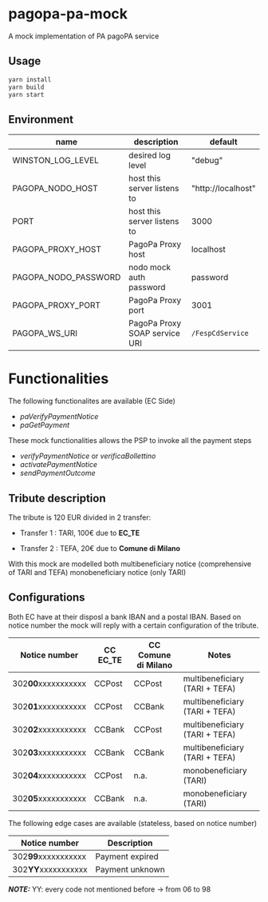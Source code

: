 # pagopa-pa-mock

A mock implementation of PA pagoPA service

## Usage

```sh
yarn install
yarn build
yarn start
```

## Environment

| name                 | description                   | default            |
| -------------------- | ----------------------------- | ------------------ |
| WINSTON_LOG_LEVEL    | desired log level             | "debug"            |
| PAGOPA_NODO_HOST     | host this server listens to   | "http://localhost" |
| PORT                 | host this server listens to   | 3000               |
| PAGOPA_PROXY_HOST    | PagoPa Proxy host             | localhost          |
| PAGOPA_NODO_PASSWORD | nodo mock auth password       | password           |
| PAGOPA_PROXY_PORT    | PagoPa Proxy port             | 3001               |
| PAGOPA_WS_URI        | PagoPa Proxy SOAP service URI | `/FespCdService`   |

# Functionalities

The following functionalites are available (EC Side)
- *paVerifyPaymentNotice*
- *paGetPayment*

These mock functionalities allows the PSP to invoke all the payment steps
- *verifyPaymentNotice* or *verificaBollettino*
- *activatePaymentNotice* 
- *sendPaymentOutcome*

## Tribute description
The tribute is 120 EUR divided in 2 transfer: 

- Transfer 1 : TARI, 100€ due to **EC_TE**

- Transfer 2 : TEFA, 20€ due to **Comune di Milano**

With this mock are modelled both multibeneficiary notice (comprehensive of TARI and TEFA) monobeneficiary notice (only TARI) 

## Configurations

Both EC have at their disposl a bank IBAN and a postal IBAN.
Based on notice number the mock will reply with a certain configuration of the tribute.


| Notice number       | CC EC_TE | CC Comune di Milano| Notes                           |
|---------------------|----------|--------------------|---------------------------------|
|302**00**xxxxxxxxxxx | CCPost   | CCPost             | multibeneficiary (TARI + TEFA) |
|302**01**xxxxxxxxxxx | CCPost   | CCBank             | multibeneficiary (TARI + TEFA) |
|302**02**xxxxxxxxxxx | CCBank   | CCPost             | multibeneficiary (TARI + TEFA) |
|302**03**xxxxxxxxxxx | CCBank   | CCBank             | multibeneficiary (TARI + TEFA) |
|302**04**xxxxxxxxxxx | CCPost   | n.a.               | monobeneficiary (TARI)         |
|302**05**xxxxxxxxxxx | CCBank   | n.a.               | monobeneficiary (TARI)         |


The following edge cases are available (stateless, based on notice number)

| Notice number       | Description                            |
|---------------------|----------------------------------------|
|302**99**xxxxxxxxxxx | Payment expired                        |
|302**YY**xxxxxxxxxxx | Payment unknown                        |

**_NOTE:_**  YY: every code not mentioned before -> from 06 to 98